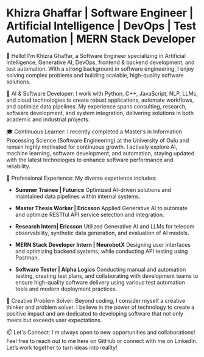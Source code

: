 # Khizra Ghaffar | Software Engineer | Artificial Intelligence | DevOps | Test Automation | MERN Stack Developer

👋 Hello! I'm Khizra Ghaffar, a Software Engineer specializing in Artificial Intelligence, Generative AI, DevOps, frontend & backend development, and test automation. With a strong background in software engineering, I enjoy solving complex problems and building scalable, high-quality software solutions.

🚀 AI & Software Developer: I work with Python, C++, JavaScript, NLP, LLMs, and cloud technologies to create robust applications, automate workflows, and optimize data pipelines. My experience spans consulting, research, software development, and system integration, delivering solutions in both academic and industrial projects.

🎓 Continuous Learner: I recently completed a Master’s in Information Processing Science (Software Engineering) at the University of Oulu and remain highly motivated for continuous growth. I actively explore AI, machine learning, software development, and automation, staying updated with the latest technologies to enhance software performance and reliability.

💼 Professional Experience: My diverse experience includes:

- **Summer Trainee | Futurice** Optimized AI-driven solutions and maintained data pipelines within internal systems.

- **Master Thesis Worker | Ericsson** Applied Generative AI to automate and optimize RESTful API service selection and integration.

- **Research Intern| Ericsson** Utilized Generative AI and LLMs for telecom observability, synthetic data generation, and evaluation of AI models.

- **MERN Stack Developer Intern | NeurobotX** Designing user interfaces and optimizing backend systems, while conducting API testing using Postman.

- **Software Tester | Alpha Logics** Conducting manual and automation testing, creating test plans, and collaborating with development teams to ensure high-quality software delivery using various test automation tools and modern deployment practices.

🌟 Creative Problem Solver: Beyond coding, I consider myself a creative thinker and problem solver. I believe in the power of technology to create a positive impact and am dedicated to developing software that not only meets but exceeds user expectations.

📫 Let's Connect: I'm always open to new opportunities and collaborations! Feel free to reach out to me here on GitHub or connect with me on LinkedIn. Let’s work together to turn ideas into reality!
